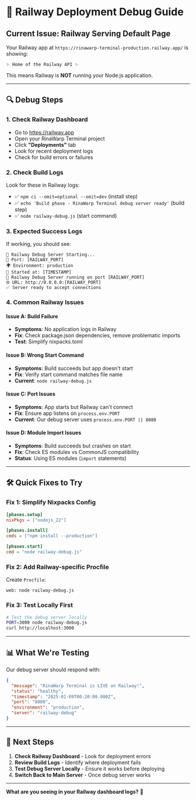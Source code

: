 # 🔧 Railway Deployment Debug Guide

## Current Issue: Railway Serving Default Page

Your Railway app at `https://rinawarp-terminal-production.railway.app/` is showing:
```
✨ Home of the Railway API ✨
```

This means Railway is **NOT** running your Node.js application.

---

## 🔍 Debug Steps

### 1. Check Railway Dashboard
- Go to https://railway.app
- Open your RinaWarp Terminal project
- Click **"Deployments"** tab
- Look for recent deployment logs
- Check for build errors or failures

### 2. Check Build Logs
Look for these in Railway logs:
- ✅ `npm ci --omit=optional --omit=dev` (install step)
- ✅ `echo 'Build phase - RinaWarp Terminal debug server ready'` (build step)
- ✅ `node railway-debug.js` (start command)

### 3. Expected Success Logs
If working, you should see:
```
🔧 Railway Debug Server Starting...
📡 Port: [RAILWAY_PORT]
🌍 Environment: production
📅 Started at: [TIMESTAMP]
🚀 Railway Debug Server running on port [RAILWAY_PORT]
🌐 URL: http://0.0.0.0:[RAILWAY_PORT]
✅ Server ready to accept connections
```

### 4. Common Railway Issues

#### Issue A: Build Failure
- **Symptoms**: No application logs in Railway
- **Fix**: Check package.json dependencies, remove problematic imports
- **Test**: Simplify nixpacks.toml

#### Issue B: Wrong Start Command
- **Symptoms**: Build succeeds but app doesn't start
- **Fix**: Verify start command matches file name
- **Current**: `node railway-debug.js`

#### Issue C: Port Issues
- **Symptoms**: App starts but Railway can't connect
- **Fix**: Ensure app listens on `process.env.PORT`
- **Current**: Our debug server uses `process.env.PORT || 8080`

#### Issue D: Module Import Issues
- **Symptoms**: Build succeeds but crashes on start
- **Fix**: Check ES modules vs CommonJS compatibility
- **Status**: Using ES modules (`import` statements)

---

## 🛠️ Quick Fixes to Try

### Fix 1: Simplify Nixpacks Config
```toml
[phases.setup]
nixPkgs = ["nodejs_22"]

[phases.install]
cmds = ["npm install --production"]

[phases.start]
cmd = "node railway-debug.js"
```

### Fix 2: Add Railway-specific Procfile
Create `Procfile`:
```
web: node railway-debug.js
```

### Fix 3: Test Locally First
```bash
# Test the debug server locally
PORT=3000 node railway-debug.js
curl http://localhost:3000
```

---

## 📊 What We're Testing

Our debug server should respond with:
```json
{
  "message": "RinaWarp Terminal is LIVE on Railway!",
  "status": "healthy",
  "timestamp": "2025-01-09T00:20:00.000Z",
  "port": "8080",
  "environment": "production",
  "server": "railway-debug"
}
```

---

## 🚀 Next Steps

1. **Check Railway Dashboard** - Look for deployment errors
2. **Review Build Logs** - Identify where deployment fails  
3. **Test Debug Server Locally** - Ensure it works before deploying
4. **Switch Back to Main Server** - Once debug server works

---

**What are you seeing in your Railway dashboard logs?** 🤔
